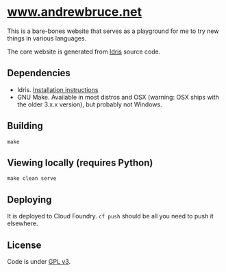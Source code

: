 # www.andrewbruce.net

This is a bare-bones website that serves as a playground for me to try new things in various languages.

The core website is generated from [Idris](https://www.idris-lang.org/) source code.

## Dependencies

- Idris. [Installation instructions](http://docs.idris-lang.org/en/latest/tutorial/starting.html)
- GNU Make. Available in most distros and OSX (warning: OSX ships with the older 3.x.x version), but probably not Windows.

## Building

```
make
```

## Viewing locally (requires Python)

```
make clean serve
```

## Deploying

It is deployed to Cloud Foundry. `cf push` should be all you need to push it elsewhere.

## License

Code is under [GPL v3](LICENSE).
